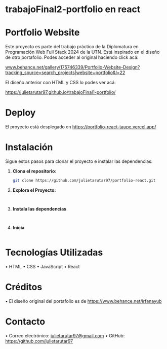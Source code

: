 # trabajoFinal2-portfolio en react
# Portfolio Website
Este proyecto es parte del trabajo práctico de la Diplomatura en Programación Web Full Stack 2024 de la UTN. Está inspirado en el diseño de otro portafolio. 
Podes acceder al original haciendo click acá:

www.behance.net/gallery/175746339/Portfolio-Website-Design?tracking_source=search_projects|website+portfolio&l=22

El diseño anterior con HTML y CSS lo podes ver acá:

https://julietarutar97.github.io/trabajoFinal1-portfolio/


# Deploy
El proyecto está desplegado en 
https://portfolio-react-taupe.vercel.app/

# Instalación

Sigue estos pasos para clonar el proyecto e instalar las dependencias:

1. **Clona el repositorio**:
   ```bash
   git clone https://github.com/julietarutar97/portfolio-react.git


2. **Explora el Proyecto:**
    ```cd portfolio-react


3. **Instala las dependencias**
    ```npm install


4. **Inicia**
    ```npm start

# Tecnologías Utilizadas
•	HTML
•	CSS
•	JavaScript
•	React

# Créditos
•	El diseño original del portafolio es de https://www.behance.net/irfanayub

# Contacto
•	Correo electrónico: julietarutar97@gmail.com
•	GitHub: https://github.com/julietarutar97


